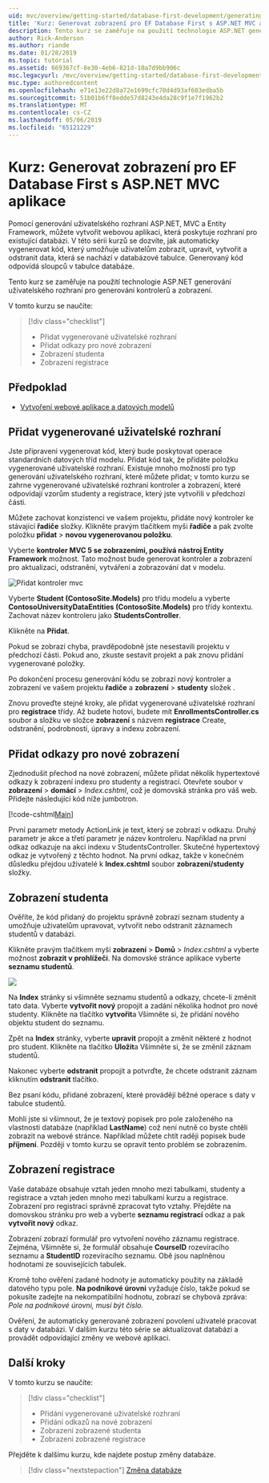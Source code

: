 ```yaml
---
uid: mvc/overview/getting-started/database-first-development/generating-views
title: 'Kurz: Generovat zobrazení pro EF Database First s ASP.NET MVC aplikace'
description: Tento kurz se zaměřuje na použití technologie ASP.NET generování uživatelského rozhraní pro generování kontrolerů a zobrazení.
author: Rick-Anderson
ms.author: riande
ms.date: 01/28/2019
ms.topic: tutorial
ms.assetid: 669367cf-8e30-4eb6-821d-10a7d9bb906c
msc.legacyurl: /mvc/overview/getting-started/database-first-development/generating-views
msc.type: authoredcontent
ms.openlocfilehash: e71e13e22d8a72e1699cfc70d4d93af603edba5b
ms.sourcegitcommit: 51b01b6ff8edde57d8243e4da28c9f1e7f1962b2
ms.translationtype: MT
ms.contentlocale: cs-CZ
ms.lasthandoff: 05/06/2019
ms.locfileid: "65121229"
---
```

# <a name="tutorial-generate-views-for-ef-database-first-with-aspnet-mvc-app"></a>Kurz: Generovat zobrazení pro EF Database First s ASP.NET MVC aplikace

Pomocí generování uživatelského rozhraní ASP.NET, MVC a Entity Framework, můžete vytvořit webovou aplikaci, která poskytuje rozhraní pro existující databázi. V této sérii kurzů se dozvíte, jak automaticky vygenerovat kód, který umožňuje uživatelům zobrazit, upravit, vytvořit a odstranit data, která se nachází v databázové tabulce. Generovaný kód odpovídá sloupců v tabulce databáze.

Tento kurz se zaměřuje na použití technologie ASP.NET generování uživatelského rozhraní pro generování kontrolerů a zobrazení.

V tomto kurzu se naučíte:

> [!div class="checklist"]
> * Přidat vygenerované uživatelské rozhraní
> * Přidat odkazy pro nové zobrazení
> * Zobrazení studenta
> * Zobrazení registrace

## <a name="prerequisite"></a>Předpoklad

* [Vytvoření webové aplikace a datových modelů](creating-the-web-application.md)

## <a name="add-scaffold"></a>Přidat vygenerované uživatelské rozhraní

Jste připraveni vygenerovat kód, který bude poskytovat operace standardních datových tříd modelu. Přidat kód tak, že přidáte položku vygenerované uživatelské rozhraní. Existuje mnoho možností pro typ generování uživatelského rozhraní, které můžete přidat; v tomto kurzu se zahrne vygenerované uživatelské rozhraní kontroler a zobrazení, které odpovídají vzorům studenty a registrace, který jste vytvořili v předchozí části.

Můžete zachovat konzistenci ve vašem projektu, přidáte nový kontroler ke stávající **řadiče** složky. Klikněte pravým tlačítkem myši **řadiče** a pak zvolte položku **přidat** > **novou vygenerovanou položku**.

Vyberte **kontroler MVC 5 se zobrazeními, používá nástroj Entity Framework** možnost. Tato možnost bude generovat kontroler a zobrazení pro aktualizaci, odstranění, vytváření a zobrazování dat v modelu.

![Přidat kontroler mvc](generating-views/_static/image2.png)

Vyberte **Student (ContosoSite.Models)** pro třídu modelu a vyberte **ContosoUniversityDataEntities (ContosoSite.Models)** pro třídy kontextu. Zachovat název kontroleru jako **StudentsController**.

Klikněte na **Přidat**.

Pokud se zobrazí chyba, pravděpodobně jste nesestavili projektu v předchozí části. Pokud ano, zkuste sestavit projekt a pak znovu přidání vygenerované položky.

Po dokončení procesu generování kódu se zobrazí nový kontroler a zobrazení ve vašem projektu **řadiče** a **zobrazení** > **studenty** složek .

Znovu proveďte stejné kroky, ale přidat vygenerované uživatelské rozhraní pro **registrace** třídy. Až budete hotovi, budete mít **EnrollmentsController.cs** soubor a složku ve složce **zobrazení** s názvem **registrace** Create, odstranění, podrobností, úpravy a indexu zobrazení.

## <a name="add-links-to-new-views"></a>Přidat odkazy pro nové zobrazení

Zjednodušit přechod na nové zobrazení, můžete přidat několik hypertextové odkazy k zobrazení indexu pro studenty a registrací. Otevřete soubor v **zobrazení** > **domácí** > *Index.cshtml*, což je domovská stránka pro váš web. Přidejte následující kód níže jumbotron.

[!code-cshtml[Main](generating-views/samples/sample1.cshtml)]

První parametr metody ActionLink je text, který se zobrazí v odkazu. Druhý parametr je akce a třetí parametr je název kontroleru. Například na první odkaz odkazuje na akci indexu v StudentsController. Skutečné hypertextový odkaz je vytvořený z těchto hodnot. Na první odkaz, takže v konečném důsledku přejdou uživatelé k **Index.cshtml** soubor **zobrazení/studenty** složky.

## <a name="display-student-views"></a>Zobrazení studenta

Ověříte, že kód přidaný do projektu správně zobrazí seznam studenty a umožňuje uživatelům upravovat, vytvořit nebo odstranit záznamech studentů v databázi.

Klikněte pravým tlačítkem myši **zobrazení** > **Domů** > *Index.cshtml* a vyberte možnost **zobrazit v prohlížeči**. Na domovské stránce aplikace vyberte **seznamu studentů**.

![](generating-views/_static/image6.png)

Na **Index** stránky si všimněte seznamu studentů a odkazy, chcete-li změnit tato data. Vyberte **vytvořit nový** propojit a zadání několika hodnot pro nové studenty. Klikněte na tlačítko **vytvořit**a Všimněte si, že přidání nového objektu student do seznamu.

Zpět na **Index** stránky, vyberte **upravit** propojit a změnit některé z hodnot pro student. Klikněte na tlačítko **Uložit**a Všimněte si, že se změnil záznam studentů.

Nakonec vyberte **odstranit** propojit a potvrďte, že chcete odstranit záznam kliknutím **odstranit** tlačítko.

Bez psaní kódu, přidané zobrazení, které provádějí běžné operace s daty v tabulce studentů.

Mohli jste si všimnout, že je textový popisek pro pole založeného na vlastnosti databáze (například **LastName**) což není nutně co byste chtěli zobrazit na webové stránce. Například můžete chtít raději popisek bude **příjmení**. Později v tomto kurzu se opravit tento problém se zobrazením.

## <a name="display-enrollment-views"></a>Zobrazení registrace

Vaše databáze obsahuje vztah jeden mnoho mezi tabulkami, studenty a registrace a vztah jeden mnoho mezi tabulkami kurzu a registrace. Zobrazení pro registraci správně zpracovat tyto vztahy. Přejděte na domovskou stránku pro web a vyberte **seznamu registrací** odkaz a pak **vytvořit nový** odkaz.

Zobrazení zobrazí formulář pro vytvoření nového záznamu registrace. Zejména, Všimněte si, že formulář obsahuje **CourseID** rozevíracího seznamu a **StudentID** rozevíracího seznamu. Obě jsou naplněnou hodnotami ze souvisejících tabulek.

Kromě toho ověření zadané hodnoty je automaticky použity na základě datového typu pole. **Na podnikové úrovni** vyžaduje číslo, takže pokud se pokusíte zadejte na nekompatibilní hodnotu, zobrazí se chybová zpráva: *Pole na podnikové úrovni, musí být číslo.*

Ověření, že automaticky generované zobrazení povolení uživatelé pracovat s daty v databázi. V dalším kurzu této série se aktualizovat databázi a provádět odpovídající změny ve webové aplikaci.

## <a name="next-steps"></a>Další kroky

V tomto kurzu se naučíte:

> [!div class="checklist"]
> * Přidání vygenerované uživatelské rozhraní
> * Přidání odkazů na nové zobrazení
> * Zobrazení zobrazené studenta
> * Zobrazení zobrazené registrace

Přejděte k dalšímu kurzu, kde najdete postup změny databáze.
> [!div class="nextstepaction"]
> [Změna databáze](changing-the-database.md)